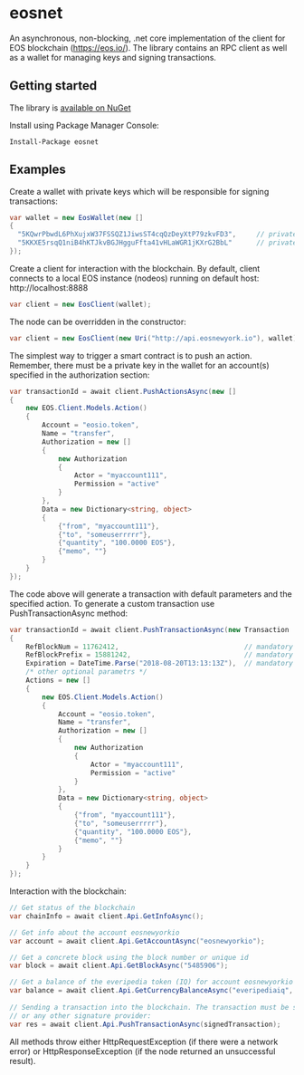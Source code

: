 # eosnet
An asynchronous, non-blocking, .net core implementation of the client for EOS blockchain (https://eos.io/). The library contains an RPC client as well as a wallet for managing keys and signing transactions.

## Getting started
The library is [available on NuGet](https://www.nuget.org/packages/eosnet/2.0.0)

Install using Package Manager Console:

```
Install-Package eosnet
```

## Examples
Create a wallet with private keys which will be responsible for signing transactions:
``` csharp
var wallet = new EosWallet(new []
{
  "5KQwrPbwdL6PhXujxW37FSSQZ1JiwsST4cqQzDeyXtP79zkvFD3",     // private key for myaccount111
  "5KKXE5rsqQ1niB4hKTJkvBGJHgguFfta41vHLaWGR1jKXrG2BbL"      // private key for myaccount222
});
```

Create a client for interaction with the blockchain. By default, client connects to a local EOS instance (nodeos) running on default host: http://localhost:8888
``` csharp
var client = new EosClient(wallet);
```

The node can be overridden in the constructor:
``` csharp
var client = new EosClient(new Uri("http://api.eosnewyork.io"), wallet);
```

The simplest way to trigger a smart contract is to push an action. Remember, there must be a private key in the wallet for an account(s) specified in the authorization section: 
``` csharp
var transactionId = await client.PushActionsAsync(new []
{
    new EOS.Client.Models.Action()
    {
        Account = "eosio.token",
        Name = "transfer",
        Authorization = new []
        {
            new Authorization
            {
                Actor = "myaccount111",
                Permission = "active"
            }
        },
        Data = new Dictionary<string, object>
        {
            {"from", "myaccount111"},
            {"to", "someuserrrrr"},
            {"quantity", "100.0000 EOS"},
            {"memo", ""}
        }                            
    }
});
```

The code above will generate a transaction with default parameters and the specified action. To generate a custom transaction use PushTransactionAsync method: 
``` csharp
var transactionId = await client.PushTransactionAsync(new Transaction
{                    
    RefBlockNum = 11762412,                               // mandatory
    RefBlockPrefix = 15881242,                            // mandatory
    Expiration = DateTime.Parse("2018-08-20T13:13:13Z"),  // mandatory
    /* other optional parametrs */
    Actions = new []
    {
        new EOS.Client.Models.Action()
        {
            Account = "eosio.token",
            Name = "transfer",
            Authorization = new []
            {
                new Authorization
                {
                    Actor = "myaccount111",
                    Permission = "active"
                }
            },
            Data = new Dictionary<string, object>
            {
                {"from", "myaccount111"},
                {"to", "someuserrrrr"},
                {"quantity", "100.0000 EOS"},
                {"memo", ""}
            }                            
        }
    }
});
```

Interaction with the blockchain:
``` csharp
// Get status of the blockchain
var chainInfo = await client.Api.GetInfoAsync();

// Get info about the account eosnewyorkio
var account = await client.Api.GetAccountAsync("eosnewyorkio");

// Get a concrete block using the block number or unique id
var block = await client.Api.GetBlockAsync("5485906");

// Get a balance of the everipedia token (IQ) for account eosnewyorkio
var balance = await client.Api.GetCurrencyBalanceAsync("everipediaiq", "eosnewyorkio", "IQ");
                
// Sending a transaction into the blockchain. The transaction must be signed using EosWallet 
// or any other signature provider:         
var res = await client.Api.PushTransactionAsync(signedTransaction);
```

All methods throw either HttpRequestException (if there were a network error) or HttpResponseException (if the node returned an unsuccessful result).
